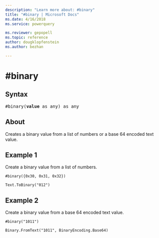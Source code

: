 ```yaml
---
description: "Learn more about: #binary"
title: "#binary | Microsoft Docs"
ms.date: 4/16/2018
ms.service: powerquery

ms.reviewer: gepopell
ms.topic: reference
author: dougklopfenstein
ms.author: bezhan

---
```

# #binary
## Syntax

<pre>
#binary(<b>value</b> as any) as any
</pre>

## About
Creates a binary value from a list of numbers or a base 64 encoded text value.

## Example 1
Create a binary value from a list of numbers.

```powerquery-m
#binary({0x30, 0x31, 0x32})
```

`Text.ToBinary("012")`

## Example 2
Create a binary value from a base 64 encoded text value.

```powerquery-m
#binary("1011")
```

`Binary.FromText("1011", BinaryEncoding.Base64)`
  
